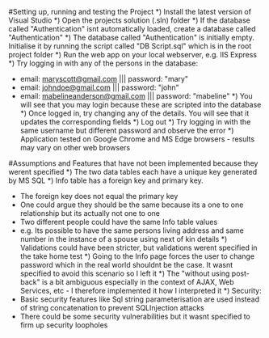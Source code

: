 #Setting up, running and testing the Project
*) Install the latest version of Visual Studio
*) Open the projects solution (.sln) folder
*) If the database called "Authentication" isnt automatically loaded, create a database called "Authentication"
*) The database called "Authentication" is initially empty. Initialise it by running the script called "DB Script.sql" which is in the root project folder
*) Run the web app on your local webserver, e.g. IIS Express
*) Try logging in with any of the persons in the database:
   - email: maryscott@gmail.com			|||	password: "mary"
   - email: johndoe@gmail.com			||| password: "john"
   - email: mabelineanderson@gmail.com	||| password: "mabeline"
*) You will see that you may login because these are scripted into the database
*) Once logged in, try changing any of the details. You will see that it updates the corresponding fields
*) Log out
*) Try logging in with the same username but different password and observe the error
*) Application tested on Google Chrome and MS Edge browsers - results may vary on other web browsers

#Assumptions and Features that have not been implemented because they werent specified
*) The two data tables each have a unique key generated by MS SQL
*) Info table has a foreign key and primary key.
   - The foreign key does not equal the primary key
   - One could argue they should be the same because its a one to one relationship but its actually not one to one
   - Two different people could have the same Info table values
   - e.g. Its possible to have the same persons living address and same number in the instance of a spouse using next of kin details
*) Validations could have been stricter, but validations werent specified in the take home test
*) Going to the Info page forces the user to change password which in the real world shouldnt be the case. It wasnt specified to avoid this scenario so I left it
*) The "without using post-back" is a bit ambiguous especially in the context of AJAX, Web Services, etc - I therefore implemented it how I interpreted it
*) Security:
   - Basic security features like Sql string parameterisation are used instead of string concatenation to prevent SQLInjection attacks
   - There could be some security vulnerabilities but it wasnt specified to firm up security loopholes